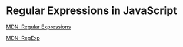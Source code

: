 # Regular Expressions in JavaScript

[MDN: Regular Expressions](https://developer.mozilla.org/en-US/docs/Web/JavaScript/Guide/Regular_Expressions)

[MDN: RegExp](https://developer.mozilla.org/en-US/docs/Web/JavaScript/Reference/Global_Objects/RegExp)


